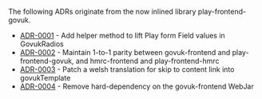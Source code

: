 

<!-- adrlog -->

The following ADRs originate from the now inlined library play-frontend-govuk.

* [ADR-0001](0001-add-implicit-radios-helper.md) - Add helper method to lift Play form Field values in GovukRadios
* [ADR-0002](0002-maintain-parity-with-govuk-frontend.md) - Maintain 1-to-1 parity between govuk-frontend and play-frontend-govuk, and hmrc-frontend and play-frontend-hmrc
* [ADR-0003](0003-patch-welsh-translation-for-skip-to-content-link.md) - Patch a welsh translation for skip to content link into govukTemplate
* [ADR-0004](0004-remove-hard-dependency-on-the-govuk-frontend-webjar.md) - Remove hard-dependency on the govuk-frontend WebJar

<!-- adrlogstop -->


